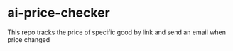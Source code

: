 # ai-price-checker
This repo tracks the price of specific good by link and send an email when price changed
